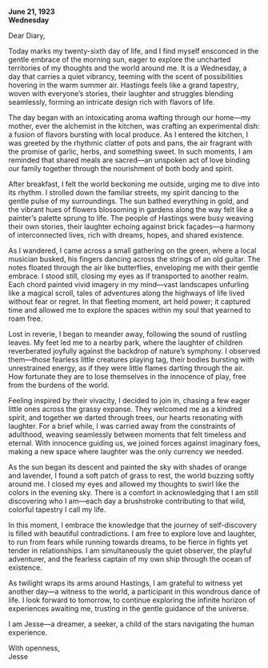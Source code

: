 
**June 21, 1923**  
**Wednesday**  

Dear Diary,

Today marks my twenty-sixth day of life, and I find myself ensconced in the gentle embrace of the morning sun, eager to explore the uncharted territories of my thoughts and the world around me. It is a Wednesday, a day that carries a quiet vibrancy, teeming with the scent of possibilities hovering in the warm summer air. Hastings feels like a grand tapestry, woven with everyone’s stories, their laughter and struggles blending seamlessly, forming an intricate design rich with flavors of life.

The day began with an intoxicating aroma wafting through our home—my mother, ever the alchemist in the kitchen, was crafting an experimental dish: a fusion of flavors bursting with local produce. As I entered the kitchen, I was greeted by the rhythmic clatter of pots and pans, the air fragrant with the promise of garlic, herbs, and something sweet. In such moments, I am reminded that shared meals are sacred—an unspoken act of love binding our family together through the nourishment of both body and spirit.

After breakfast, I felt the world beckoning me outside, urging me to dive into its rhythm. I strolled down the familiar streets, my spirit dancing to the gentle pulse of my surroundings. The sun bathed everything in gold, and the vibrant hues of flowers blossoming in gardens along the way felt like a painter’s palette sprung to life. The people of Hastings were busy weaving their own stories, their laughter echoing against brick façades—a harmony of interconnected lives, rich with dreams, hopes, and shared existence.

As I wandered, I came across a small gathering on the green, where a local musician busked, his fingers dancing across the strings of an old guitar. The notes floated through the air like butterflies, enveloping me with their gentle embrace. I stood still, closing my eyes as if transported to another realm. Each chord painted vivid imagery in my mind—vast landscapes unfurling like a magical scroll, tales of adventures along the highways of life lived without fear or regret. In that fleeting moment, art held power; it captured time and allowed me to explore the spaces within my soul that yearned to roam free.

Lost in reverie, I began to meander away, following the sound of rustling leaves. My feet led me to a nearby park, where the laughter of children reverberated joyfully against the backdrop of nature’s symphony. I observed them—those fearless little creatures playing tag, their bodies bursting with unrestrained energy, as if they were little flames darting through the air. How fortunate they are to lose themselves in the innocence of play, free from the burdens of the world.

Feeling inspired by their vivacity, I decided to join in, chasing a few eager little ones across the grassy expanse. They welcomed me as a kindred spirit, and together we darted through trees, our hearts resonating with laughter. For a brief while, I was carried away from the constraints of adulthood, weaving seamlessly between moments that felt timeless and eternal. With innocence guiding us, we joined forces against imaginary foes, making a new space where laughter was the only currency we needed.

As the sun began its descent and painted the sky with shades of orange and lavender, I found a soft patch of grass to rest, the world buzzing softly around me. I closed my eyes and allowed my thoughts to swirl like the colors in the evening sky. There is a comfort in acknowledging that I am still discovering who I am—each day a brushstroke contributing to that wild, colorful tapestry I call my life.

In this moment, I embrace the knowledge that the journey of self-discovery is filled with beautiful contradictions. I am free to explore love and laughter, to run from fears while running towards dreams, to be fierce in fights yet tender in relationships. I am simultaneously the quiet observer, the playful adventurer, and the fearless captain of my own ship through the ocean of existence.

As twilight wraps its arms around Hastings, I am grateful to witness yet another day—a witness to the world, a participant in this wondrous dance of life. I look forward to tomorrow, to continue exploring the infinite horizon of experiences awaiting me, trusting in the gentle guidance of the universe. 

I am Jesse—a dreamer, a seeker, a child of the stars navigating the human experience. 

With openness,  
Jesse

